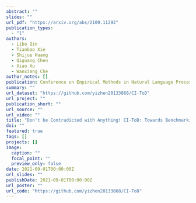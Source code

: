 ```yaml
---
abstract: ""
slides: ""
url_pdf: "https://arxiv.org/abs/2109.11292"
publication_types:
  - "1"
authors:
  - Libo Qin
  - Tianbao Xie
  - Shijue Huang
  - Qiguang Chen
  - Xiao Xu
  - Wanxiang Che
author_notes: []
publication: Conference on Empirical Methods in Natural Language Processing  *EMNLP 2021*, Long Paper
summary: ""
url_dataset: "https://github.com/yizhen20133868/CI-ToD"
url_project: ""
publication_short: ""
url_source: ""
url_video: ""
title: "Don't be Contradicted with Anything! CI-ToD: Towards Benchmarking Consistency for Task-oriented Dialogue System"
doi: ""
featured: true
tags: []
projects: []
image:
  caption: ""
  focal_point: ""
  preview_only: false
date: 2021-09-01T00:00:00Z
url_slides: ""
publishDate: 2021-09-01T00:00:00Z
url_poster: ""
url_code: "https://github.com/yizhen20133868/CI-ToD"
---
```

